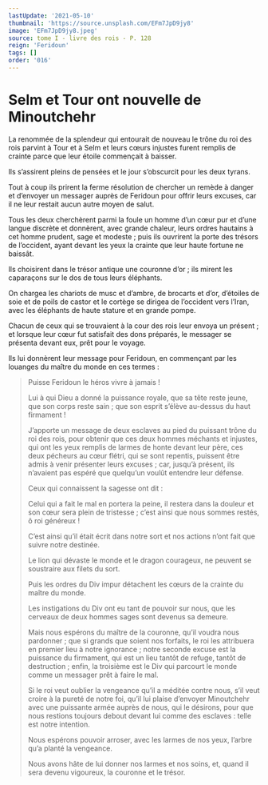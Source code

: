 ```yaml
---
lastUpdate: '2021-05-10'
thumbnail: 'https://source.unsplash.com/EFm7JpD9jy8'
image: 'EFm7JpD9jy8.jpeg'
source: tome I - livre des rois - P. 128
reign: 'Feridoun'
tags: []
order: '016'
---
```


# Selm et Tour ont nouvelle de Minoutchehr

La renommée de la splendeur qui entourait de nouveau le trône du roi des rois parvint à Tour et à Selm et leurs cœurs injustes furent remplis de crainte parce que leur étoile commençait à baisser.

Ils s’assirent pleins de pensées et le jour s’obscurcit pour les deux tyrans.

Tout à coup ils prirent la ferme résolution de chercher un remède à danger et d’envoyer un messager auprès de Feridoun pour offrir leurs excuses, car il ne leur restait aucun autre moyen de salut.

Tous les deux cherchèrent parmi la foule un homme d’un cœur pur et d’une langue discrète et donnèrent, avec grande chaleur, leurs ordres hautains à cet homme prudent, sage et modeste ; puis ils ouvrirent la porte des trésors de l’occident, ayant devant les yeux la crainte que leur haute fortune ne baissât.

Ils choisirent dans le trésor antique une couronne d’or ; ils mirent les caparaçons sur le dos de tous leurs éléphants.

On chargea les chariots de musc et d’ambre, de brocarts et d’or, d’étoiles de soie et de poils de castor et le cortège se dirigea de l’occident vers l’Iran, avec les éléphants de haute stature et en grande pompe.

Chacun de ceux qui se trouvaient à la cour des rois leur envoya un présent ; et lorsque leur cœur fut satisfait des dons préparés, le messager se présenta devant eux, prêt pour le voyage.

Ils lui donnèrent leur message pour Feridoun, en commençant par les louanges du maître du monde en ces termes :

> Puisse Feridoun le héros vivre à jamais !
>
> Lui à qui Dieu a donné la puissance royale, que sa tête reste jeune, que son corps reste sain ; que son esprit s’élève au-dessus du haut firmament !
>
> J’apporte un message de deux esclaves au pied du puissant trône du roi des rois, pour obtenir que ces deux hommes méchants et injustes, qui ont les yeux remplis de larmes de honte devant leur père, ces deux pécheurs au cœur flétri, qui se sont repentis, puissent être admis à venir présenter leurs excuses ; car, jusqu’à présent, ils n’avaient pas espéré que quelqu’un voulût entendre leur défense.
>
> Ceux qui connaissent la sagesse ont dit :
>
> Celui qui a fait le mal en portera la peine, il restera dans la douleur et son cœur sera plein de tristesse ; c’est ainsi que nous sommes restés, ô roi généreux !
>
> C’est ainsi qu’il était écrit dans notre sort et nos actions n’ont fait que suivre notre destinée.
>
> Le lion qui dévaste le monde et le dragon courageux, ne peuvent se soustraire aux filets du sort.
>
> Puis les ordres du Div impur détachent les cœurs de la crainte du maître du monde.
>
> Les instigations du Div ont eu tant de pouvoir sur nous, que les cerveaux de deux hommes sages sont devenus sa demeure.
>
> Mais nous espérons du maître de la couronne, qu’il voudra nous pardonner ; que si grands que soient nos forfaits, le roi les attribuera en premier lieu à notre ignorance ; notre seconde excuse est la puissance du firmament, qui est un lieu tantôt de refuge, tantôt de destruction ; enfin, la troisième est le Div qui parcourt le monde comme un messager prêt à faire le mal.
>
> Si le roi veut oublier la vengeance qu’il a méditée contre nous, s’il veut croire à la pureté de notre foi, qu’il lui plaise d’envoyer Minoutchehr avec une puissante armée auprès de nous, qui le désirons, pour que nous restions toujours debout devant lui comme des esclaves : telle est notre intention.
>
> Nous espérons pouvoir arroser, avec les larmes de nos yeux, l’arbre qu’a planté la vengeance.
>
> Nous avons hâte de lui donner nos larmes et nos soins, et, quand il sera devenu vigoureux, la couronne et le trésor.
